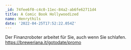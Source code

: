 ```yaml
---
_id: 74fee6f0-c4c0-11ec-84a2-ab6fe62711d4
title: A Comic Book Hollywoodized
name: Henrythils
date: '2022-04-25T17:52:22.054Z'
---
```

Der Finanzroboter arbeitet für Sie, auch wenn Sie schlafen. https://breweriana.it/gotodate/promo
